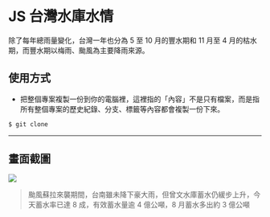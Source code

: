 # JS 台灣水庫水情

除了每年總雨量變化，台灣一年也分為 5 至 10 月的豐水期和 11 月至 4 月的枯水期，而豐水期以梅雨、颱風為主要降雨來源。

## 使用方式
- 把整個專案複製一份到你的電腦裡，這裡指的「內容」不是只有檔案，而是指所有整個專案的歷史紀錄、分支、標籤等內容都會複製一份下來。
```sh
$ git clone
```

----

## 畫面截圖
![](https://i.imgur.com/vQDchHF.png)
> 颱風蘇拉來襲期間，台南雖未降下豪大雨，但曾文水庫蓄水仍緩步上升，今天蓄水率已達 8 成，有效蓄水量逾 4 億公噸，8 月蓄水多出約 3 億公噸
